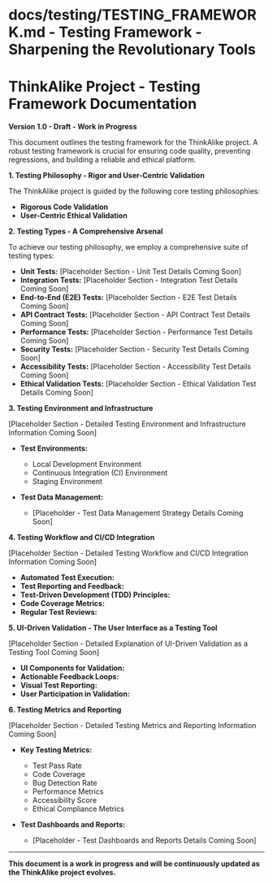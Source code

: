 # docs/testing/TESTING_FRAMEWORK.md - Testing Framework - Sharpening the Revolutionary Tools


# ThinkAlike Project - Testing Framework Documentation

**Version 1.0 - Draft - Work in Progress**

This document outlines the testing framework for the ThinkAlike project. A robust testing framework is crucial for ensuring code quality, preventing regressions, and building a reliable and ethical platform.

**1. Testing Philosophy - Rigor and User-Centric Validation**

The ThinkAlike project is guided by the following core testing philosophies:

*   **Rigorous Code Validation**
*   **User-Centric Ethical Validation**

**2. Testing Types - A Comprehensive Arsenal**

To achieve our testing philosophy, we employ a comprehensive suite of testing types:

*   **Unit Tests:** [Placeholder Section - Unit Test Details Coming Soon]
*   **Integration Tests:** [Placeholder Section - Integration Test Details Coming Soon]
*   **End-to-End (E2E) Tests:** [Placeholder Section - E2E Test Details Coming Soon]
*   **API Contract Tests:** [Placeholder Section - API Contract Test Details Coming Soon]
*   **Performance Tests:** [Placeholder Section - Performance Test Details Coming Soon]
*   **Security Tests:** [Placeholder Section - Security Test Details Coming Soon]
*   **Accessibility Tests:** [Placeholder Section - Accessibility Test Details Coming Soon]
*   **Ethical Validation Tests:** [Placeholder Section - Ethical Validation Test Details Coming Soon]

**3. Testing Environment and Infrastructure**

[Placeholder Section - Detailed Testing Environment and Infrastructure Information Coming Soon]

*   **Test Environments:**
    *   Local Development Environment
    *   Continuous Integration (CI) Environment
    *   Staging Environment

*   **Test Data Management:**
    *   [Placeholder - Test Data Management Strategy Details Coming Soon]

**4. Testing Workflow and CI/CD Integration**

[Placeholder Section - Detailed Testing Workflow and CI/CD Integration Information Coming Soon]

*   **Automated Test Execution:**
*   **Test Reporting and Feedback:**
*   **Test-Driven Development (TDD) Principles:**
*   **Code Coverage Metrics:**
*   **Regular Test Reviews:**

**5. UI-Driven Validation - The User Interface as a Testing Tool**

[Placeholder Section - Detailed Explanation of UI-Driven Validation as a Testing Tool Coming Soon]

*   **UI Components for Validation:**
*   **Actionable Feedback Loops:**
*   **Visual Test Reporting:**
*   **User Participation in Validation:**

**6. Testing Metrics and Reporting**

[Placeholder Section - Detailed Testing Metrics and Reporting Information Coming Soon]

*   **Key Testing Metrics:**
    *   Test Pass Rate
    *   Code Coverage
    *   Bug Detection Rate
    *   Performance Metrics
    *   Accessibility Score
    *   Ethical Compliance Metrics

*   **Test Dashboards and Reports:**
    *   [Placeholder - Test Dashboards and Reports Details Coming Soon]

---

**This document is a work in progress and will be continuously updated as the ThinkAlike project evolves.**
